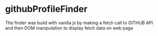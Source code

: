 # githubProfileFinder
The finder was build with vanilla js by making a fetch call to GITHUB API and then DOM manipulation to display fetch data on web page
